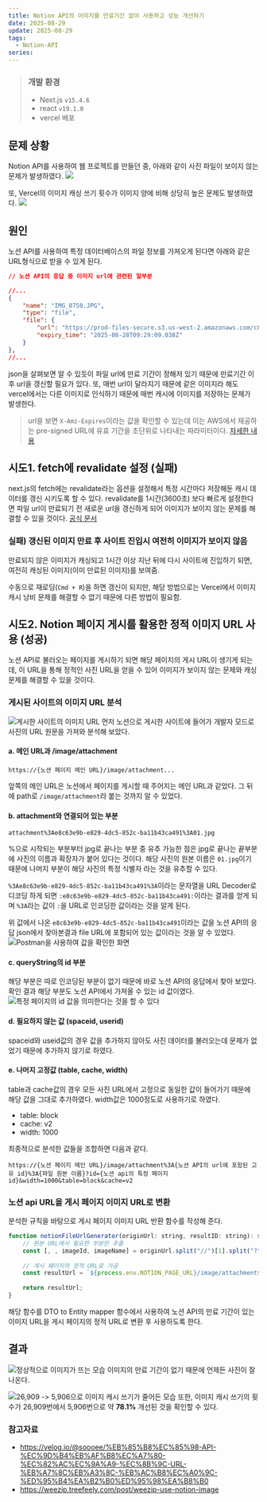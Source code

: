 ```yaml
---
title: Notion API의 이미지를 만료기간 없이 사용하고 성능 개선하기
date: 2025-08-29
update: 2025-08-29
tags:
  - Notion-API
series:
---
```

> ### 개발 환경
> - Next.js  `v15.4.6`
> - react `v19.1.0`
> - vercel 배포

## 문제 상황
Notion API를 사용하여 웹 프로젝트를 만들던 중, 아래와 같이 사진 파일이 보이지 않는 문제가 발생하였다. 
![](n-1.png)

또, Vercel의 이미지 캐싱 쓰기 횟수가 이미지 양에 비해 상당히 높은 문제도 발생하였다.
![](n-3.png)
## 원인
노션 API를 사용하여 특정 데이터베이스의 파일 정보를 가져오게 된다면 아래와 같은 URL형식으로 받을 수 있게 된다.
``` json
// 노션 API의 응답 중 이미지 url에 관련된 일부분

//...
{
	"name": "IMG_0750.JPG",
	"type": "file",
	"file": {
		"url": "https://prod-files-secure.s3.us-west-2.amazonaws.com/c82cac33-9f75-811d-b353-0003cf829c63/b916f417-f8b3-4fc7-bf3f-76c04abd7716/IMG_0750.jpg?...",
		"expiry_time": "2025-08-28T09:29:09.038Z"
	}
},
//...
```

json을 살펴보면 알 수 있듯이 파일 url에 만료 기간이 정해저 있기 때문에 만료기간 이후 url을 갱신할 필요가 있다. 또, 매번 url이 달라지기 때문에 같은 이미지라 해도 vercel에서는 다른 이미지로 인식하기 때문에 매번 캐시에 이미지를 저장하는 문제가 발생한다.

> url을 보면 `X-Amz-Expires`이라는 값을 확인할 수 있는데 이는 AWS에서 재공하는 pre-signed URL에 유효 기간을 초단위로 나타내는 파라미터이다. [자세한 내용](https://aws.amazon.com/ko/blogs/korea/aws-api-call-2-s3-pre-signed-url/)


## 시도1. fetch에 revalidate 설정 (실패)
next.js의 fetch에는 revalidate라는 옵션을 설정해서 특정 시간마다 저장해둔 캐시 데이터를 갱신 시키도록 할 수 있다. revalidate를 1시간(3600초) 보다 빠르게 설정한다면 파일 url이 만료되기 전 새로운 url을 갱신하게 되어 이미지가 보이지 않는 문제를 해결할 수 있을 것이다. [공식 문서](https://nextjs.org/docs/app/getting-started/caching-and-revalidating#unstable_cache)

### 실패) 갱신된 이미지 만료 후 사이트 진입시 여전히 이미지가 보이지 않음
만료되지 않은 이미지가 캐싱되고 1시간 이상 지난 뒤에 다시 사이트에 진입하기 되면, 여전히 캐싱된 이미지(이미 만료된 이미지)를 보여줌.

수동으로 재로딩(`Cmd + R`)을 하면 갱신이 되지만, 해당 방법으로는 Vercel에서 이미지 캐시 낭비 문제를 해결할 수 없기 때문에 다른 방법이 필요함.

## 시도2. Notion 페이지 게시를 활용한 정적 이미지 URL 사용 (성공)
노션 API로 불러오는 페이지를 게시하기 되면 해당 페이지의 게시 URL이 생기게 되는데, 이 URL을 통해 정적인 사진 URL을 얻을 수 있어 이미지가 보이지 않는 문제와 캐싱 문제를 해결할 수 있을 것이다.

### 게시된 사이트의 이미지 URL 분석
![게시한 사이트의 이미지 URL](n-4.png)
먼저 노션으로 게시한 사이트에 들어가 개발자 모드로 사진의 URL 원문을 가져와 분석해 보았다. 

#### a. 메인 URL과 /image/attachment
```text
https://{노션 페이지 메인 URL}/image/attachment...
```
앞쪽의 메인 URL은 노션에서 페이지를 게시할 때 주어지는 메인 URL과 같았다. 그 뒤에 path로 `/image/attachment`라 붙는 것까지 알 수 있었다.

#### b. attachment와 연결되어 있는 부분
```text
attachment%3Ae8c63e9b-e829-4dc5-852c-ba11b43ca491%3A01.jpg
```
%으로 시작되는 부분부터 jpg로 끝나는 부분 중 유추 가능한 점은 jpg로 끝나는 끝부분에 사진의 이름과 확장자가 붙어 있다는 것이다. 해당 사진의 원본 이름은 `01.jpg`이기 때문에 나머지 부분이 해당 사진의 특정 식별자 라는 것을 유추할 수 있다. 

`%3Ae8c63e9b-e829-4dc5-852c-ba11b43ca491%3A`이라는 문자열을 URL Decoder로 디코딩 하게 되면 `:e8c63e9b-e829-4dc5-852c-ba11b43ca491:`이라는 결과를 얻게 되며 `%3A`라는 값이 `:`을 URL로 인코딩한 값이라는 것을 알게 된다. 

위 값에서 나온 `e8c63e9b-e829-4dc5-852c-ba11b43ca491`이라는 값을 노션 API의 응답 json에서 찾아본결과 file URL에 포함되어 있는 값이라는 것을 알 수 있었다.
![Postman을 사용하여 값을 확인한 화면](n-5.png)
#### c. queryString의 id 부분
해당 부분은 따로 인코딩된 부분이 없기 때문에 바로 노션 API의 응답에서 찾아 보았다. 확인 결과 해당 부분도 노션 API에서 가져올 수 있는 id 값이였다.
![특정 페이지의 id 값을 의미한다는 것을 할 수 있다](n-6.png)
#### d. 필요하지 않는 값 (spaceid, userid)
spaceid와 useid값의 경우 값을 추가하지 않아도 사진 데이터를 불러오는데 문제가 없었기 때문에 추가하지 않기로 하였다.

#### e. 나머지 고정값 (table, cache, width)
table과 cache값의 경우 모든 사진 URL에서 고정으로 동일한 값이 들어가기 때문에 해당 값을 그대로 추가하였다. width값은 1000정도로 사용하기로 하였다.
- table: block
- cache: v2
- width: 1000

최종적으로 분석한 값들을 조합하면 다음과 같다.
```
https://{노션 페이지 메인 URL}/image/attachment%3A{노션 API의 url에 포함된 고유 id}%3A{파일 원본 이름}?id={노션 api의 특정 페이지 id}&width=1000&table=block&cache=v2
```

### 노션 api URL을 게시 페이지 이미지 URL로 변환
분석한 규칙을 바탕으로 게시 페이지 이미지 URL 반환 함수를 작성해 준다.
```js
function notionFileUrlGenerator(originUrl: string, resultID: string): string {
	// 원본 URL에서 필요한 부분만 추출
	const [, , imageId, imageName] = originUrl.split("//")[1].split("?")[0].split("/");
	
	// 게시 페이지의 정적 URL로 가공
	const resultUrl = `${process.env.NOTION_PAGE_URL}/image/attachment${encodeURIComponent(`:${imageId}:`)}${imageName}?id=${resultID}&width=1000&table=block&cache=v2`;
	
	return resultUrl;
}
```
해당 함수를 DTO to Entity mapper 함수에서 사용하여 노션 API의 만료 기간이 있는 이미지 URL을 게시 페이지의 정적 URL로 변환 후 사용하도록 한다.

## 결과
![정상적으로 이미지가 뜨는 모습](n-7.png)
이미지의 만료 기간이 없기 때문에 언제든 사진이 잘 나온다.

![26,909 -> 5,906으로 이미지 캐시 쓰기가 줄어든 모습](n-8.png)
또한, 이미지 캐시 쓰기의 횟수가 26,909번에서 5,906번으로 약 **78.1%** 개선된 것을 확인할 수 있다.

### 참고자료
- https://velog.io/@soooee/%EB%85%B8%EC%85%98-API-%EC%9D%B4%EB%AF%B8%EC%A7%80-%EC%82%AC%EC%9A%A9-%EC%8B%9C-URL-%EB%A7%8C%EB%A3%8C-%EB%AC%B8%EC%A0%9C-%ED%95%B4%EA%B2%B0%ED%95%98%EA%B8%B0
- https://weezip.treefeely.com/post/weezip-use-notion-image